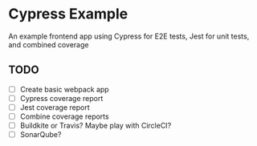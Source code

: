 # Cypress Example

An example frontend app using Cypress for E2E tests, Jest for unit tests, and combined coverage

## TODO

- [ ] Create basic webpack app
- [ ] Cypress coverage report
- [ ] Jest coverage report
- [ ] Combine coverage reports
- [ ] Buildkite or Travis? Maybe play with CircleCI?
- [ ] SonarQube?
